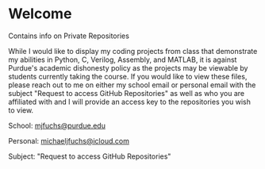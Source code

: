# Welcome
Contains info on Private Repositories

While I would like to display my coding projects from class that demonstrate my abilities in Python, C, Verilog, Assembly, and MATLAB, it is against Purdue's academic dishonesty policy as the projects may be viewable by students currently taking the course. If you would like to view these files, please reach out to me on either my school email or personal email with the subject "Request to access GitHub Repositories" as well as who you are affiliated with and I will provide an access key to the repositories you wish to view.

School: mjfuchs@purdue.edu

Personal: michaeljfuchs@icloud.com

Subject: "Request to access GitHub Repositories"
